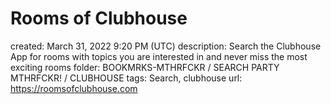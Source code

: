 # Rooms of Clubhouse

created: March 31, 2022 9:20 PM (UTC)
description: Search the Clubhouse App for rooms with topics you are interested in and never miss the most exciting rooms
folder: BOOKMRKS-MTHRFCKR / SEARCH PARTY MTHRFCKR! / CLUBHOUSE
tags: Search, clubhouse
url: https://roomsofclubhouse.com